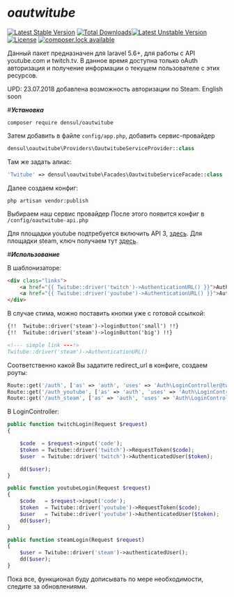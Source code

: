 # **_oautwitube_**
[![Latest Stable Version](https://poser.pugx.org/densul/oautwitube/version)](https://packagist.org/packages/densul/oautwitube)
[![Total Downloads](https://poser.pugx.org/densul/oautwitube/downloads)](https://packagist.org/packages/densul/oautwitube)[![Latest Unstable Version](https://poser.pugx.org/densul/oautwitube/v/unstable)](//packagist.org/packages/densul/oautwitube)
[![License](https://poser.pugx.org/densul/oautwitube/license)](https://packagist.org/packages/densul/oautwitube)
[![composer.lock available](https://poser.pugx.org/densul/oautwitube/composerlock)](https://packagist.org/packages/densul/oautwitube)

Данный пакет предназначен для laravel 5.6+, для работы с API youtube.com и twitch.tv.
В данное время доступна только oAuth авторизация и получение информации о текущем пользователе с этих ресурсов. 

UPD: 23.07.2018 добавлена возможность авторизации по Steam.
English soon

#**_Установка_**

```
composer require densul/oautwitube
```

Затем добавить в файле `config/app.php`, добавить сервис-провайдер

```PHP
densul\oautwitube\Providers\OautwitubeServiceProvider::class
```

Там же задать алиас:

```PHP
'Twitube' => densul\oautwitube\Facades\OautwitubeServiceFacade::class
```

Далее создаем конфиг:
```
php artisan vendor:publish
```
Выбираем наш сервис провайдер
После этого появится конфиг в `/config/oautwitube-api.php`

Для площадки youtube подтребуется включить API 3, [здесь](https://console.developers.google.com/apis/api/youtube.googleapis.com/).
Для площадки steam, ключ получаем тут [здесь](https://steamcommunity.com/dev/apikey).

#**_Использование_**

В шаблонизаторе:
```HTML
<div class="links">
    <a href="{{ Twitube::driver('twitch')->AuthenticationURL() }}">Auth Twitch</a>
    <a href="{{ Twitube::driver('youtube')->AuthenticationURL() }}">Auth YouTube</a>
</div>
```
В случае стима, можно поставить кнопки уже с готовой ссылкой:
```HTML
{!!  Twitube::driver('steam')->loginButton('small') !!} 
{!!  Twitube::driver('steam')->loginButton('big') !!}

<!--- simple link ---!>
Twitube::driver('steam')->AuthenticationURL()
```

Соответственно какой Вы задатите redirect_url в конфиге, создаем роуты:

```PHP
Route::get('/auth', ['as' => 'auth', 'uses' => 'Auth\LoginController@twitchLogin']);
Route::get('/auth_youtube', ['as' => 'auth', 'uses' => 'Auth\LoginController@youtubeLogin']);
Route::get('/auth_steam', ['as' => 'auth', 'uses' => 'Auth\LoginController@steamLogin']);
```

В LoginController:
```PHP
public function twitchLogin(Request $request)
{

    $code  = $request->input('code');
    $token = Twitube::driver('twitch')->RequestToken($code);
    $user  = Twitube::driver('twitch')->AuthenticatedUser($token);

    dd($user);
}

public function youtubeLogin(Request $request)
{
    $code   = $request->input('code');
    $token  = Twitube::driver('youtube')->RequestToken($code);
    $user   = Twitube::driver('youtube')->AuthenticatedUser($token);
    dd($user);
}

public function steamLogin(Request $request)
{
    $user = Twitube::driver('steam')->authenticatedUser();
    dd($user);  
}
```

Пока все, функционал буду дописывать по мере необходимости, следите за обновлениями. 